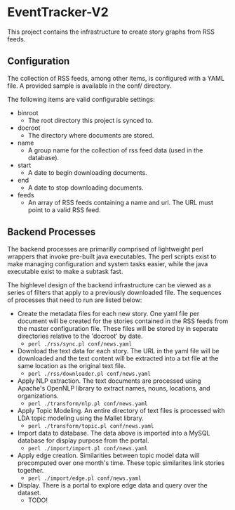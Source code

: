EventTracker-V2
===============

This project contains the infrastructure to create story graphs from RSS feeds.

Configuration
------------
The collection of RSS feeds, among other items, is configured with a YAML file.  A provided sample is available in the conf/ directory.

The following items are valid configurable settings:
* binroot
  * The root directory this project is synced to.
* docroot
  * The directory where documents are stored.
* name
  * A group name for the collection of rss feed data (used in the database).
* start
  * A date to begin downloading documents.
* end
  * A date to stop downloading documents.
* feeds
  * An array of RSS feeds containing a name and url.  The URL must point to a valid RSS feed.

Backend Processes
-----------------
The backend processes are primarilly comprised of lightweight perl wrappers that invoke pre-built java executables.  The perl scripts exist to make managing configuration and system tasks easier, while the java executable exist to make a subtask fast.  

The highlevel design of the backend infrastructure can be viewed as a series of filters that apply to a previously downloaded file.  The sequences of processes that need to run are listed below:

* Create the metadata files for each new story.  One yaml file per document will be created for the stories contained in the RSS feeds from the master configuration file.  These files will be stored by in seperate directories relative to the 'docroot' by date.
  * `perl ./rss/sync.pl conf/news.yaml`
* Download the text data for each story.  The URL in the yaml file will be downloaded and the text content will be extracted into a txt file at the same location as the original text file.
  * `perl ./rss/downloader.pl conf/news.yaml`
* Apply NLP extraction.  The text documents are processed using Apache's OpenNLP library to extract names, nouns, locations, and organizations.
  * `perl ./transform/nlp.pl conf/news.yaml`
* Apply Topic Modeling.  An entire directory of text files is processed with LDA topic modeling using the Mallet library.  
  * `perl ./transform/topic.pl conf/news.yaml` 
* Import data to database.  The data above is imported into a MySQL database for display purpose from the portal.
  * `perl ./import/import.pl conf/news.yaml`
* Apply edge creation.  Similarities between topic model data will precomputed over one month's time.  These topic similarites link stories together.  
  * `perl ./import/edge.pl conf/news.yaml`
* Display.  There is a portal to explore edge data and query over the dataset.
  * TODO!

